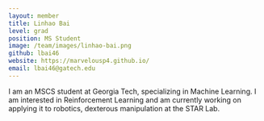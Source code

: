 ```yaml
---
layout: member
title: Linhao Bai
level: grad
position: MS Student
image: /team/images/linhao-bai.png
github: lbai46
website: https://marvelousp4.github.io/
email: lbai46@gatech.edu
---
```


I am an MSCS student at Georgia Tech, specializing in Machine Learning. I am interested in Reinforcement Learning and am currently working on applying it to robotics, dexterous manipulation at the STAR Lab.
